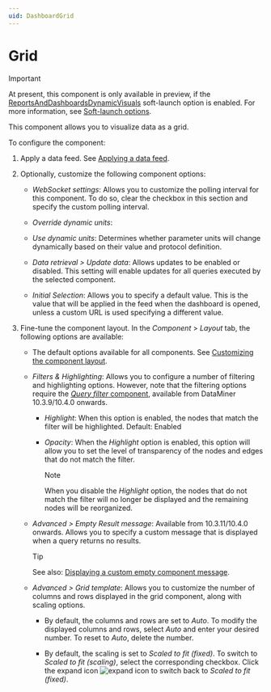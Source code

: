 ```yaml
---
uid: DashboardGrid
---
```


# Grid

> [!IMPORTANT]
> At present, this component is only available in preview, if the [ReportsAndDashboardsDynamicVisuals](xref:Overview_of_Soft_Launch_Options#reportsanddashboardsdynamicvisuals) soft-launch option is enabled. For more information, see [Soft-launch options](xref:SoftLaunchOptions).

This component allows you to visualize data as a grid.

To configure the component:

1. Apply a data feed. See [Applying a data feed](xref:Configuring_dashboard_components#applying-a-data-feed).

1. Optionally, customize the following component options:

   - *WebSocket settings*: Allows you to customize the polling interval for this component. To do so, clear the checkbox in this section and specify the custom polling interval.

   - *Override dynamic units*:

   - *Use dynamic units*: Determines whether parameter units will change dynamically based on their value and protocol definition.

   - *Data retrieval > Update data*: Allows updates to be enabled or disabled. This setting will enable updates for all queries executed by the selected component.

   - *Initial Selection*: Allows you to specify a default value. This is the value that will be applied in the feed when the dashboard is opened, unless a custom URL is used specifying a different value.

1. Fine-tune the component layout. In the *Component* > *Layout* tab, the following options are available:

   - The default options available for all components. See [Customizing the component layout](xref:Configuring_dashboard_components#customizing-the-component-layout).

   - *Filters & Highlighting*: Allows you to configure a number of filtering and highlighting options. However, note that the filtering options require the [*Query filter* component](xref:DashboardQueryFilterFeed), available from DataMiner 10.3.9/10.4.0 onwards.

     - *Highlight*: When this option is enabled, the nodes that match the filter will be highlighted. Default: Enabled

     - *Opacity*: When the *Highlight* option is enabled, this option will allow you to set the level of transparency of the nodes and edges that do not match the filter.

       > [!NOTE]
       > When you disable the *Highlight* option, the nodes that do not match the filter will no longer be displayed and the remaining nodes will be reorganized.

   - *Advanced > Empty Result message*: Available from 10.3.11/10.4.0 onwards<!-- RN 37173 -->. Allows you to specify a custom message that is displayed when a query returns no results.

     > [!TIP]
     > See also: [Displaying a custom empty component message](xref:Tutorial_Dashboards_Displaying_a_custom_empty_component_message).

   - *Advanced > Grid template*: Allows you to customize the number of columns and rows displayed in the grid component, along with scaling options.

     - By default, the columns and rows are set to *Auto*. To modify the displayed columns and rows, select *Auto* and enter your desired number. To reset to *Auto*, delete the number.

     - By default, the scaling is set to *Scaled to fit (fixed)*. To switch to *Scaled to fit (scaling)*, select the corresponding checkbox. Click the expand icon ![expand icon](~/user-guide/images/Expand_Grid_Template.png) to switch back to *Scaled to fit (fixed)*.
